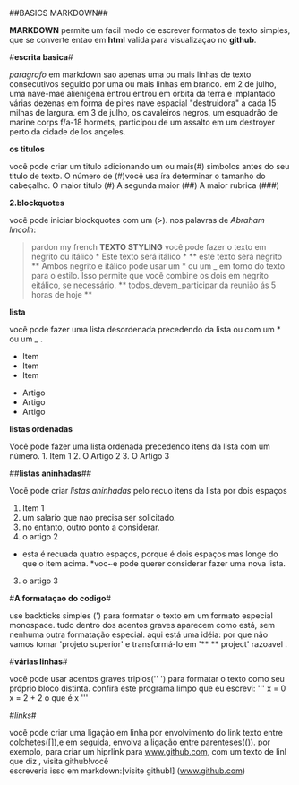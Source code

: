 ##BASICS MARKDOWN##

**MARKDOWN** permite um facil modo de escrever formatos de texto simples, que se converte entao em  **html**
valida para visualizaçao no **github**.
 
 #**escrita basica**# 
 
 
 *paragrafo*
 em markdown sao apenas uma ou mais linhas de texto consecutivos seguido por uma ou mais linhas em branco.
 em 2 de julho, uma nave-mae alienigena entrou entrou em órbita da terra e implantado várias dezenas em forma de pires 
 nave espacial "destruidora" a cada 15 milhas de largura.
 em 3 de julho, os cavaleiros negros, um esquadrâo de marine corps f/a-18 hormets, participou de um assalto em um
 destroyer perto da cidade de los angeles.
 
 
 **os titulos**
 
 
você pode criar um titulo adicionando um ou mais(#) simbolos antes do seu titulo de texto. O número de
(#)você usa íra determinar o tamanho do cabeçalho.
 O maior titulo     (#)
 A segunda maior    (##)
 A maior rubrica    (###)

**2.blockquotes**


você pode iniciar blockquotes com um (>).
nos palavras de *Abraham lincoln*:
> pardon my french
**TEXTO STYLING**
você pode fazer o texto em negrito ou itálico 
     * Este texto será itálico *
    ** este texto será negrito **
Ambos negrito e itálico pode usar um * ou um _ em torno do texto para o estilo. Isso permite que você combine os dois em negrito eitálico, se necessário.
    ** todos_devem_participar da reunião ás 5 horas de hoje **
 
 **lista**
 
 
você pode fazer uma lista desordenada precedendo da lista ou com um * ou um _ .
  * Item
  * Item
  * Item
  - Artigo
  - Artigo
  - Artigo

**listas ordenadas**

Você pode fazer uma lista ordenada precedendo itens da lista com um número.
    1. Item 1
    2. O Artigo 2
    3. O Artigo 3
    
    
##**listas aninhadas**##

Você pode criar *listas aninhadas*  pelo recuo itens da lista por dois espaços 
1. Item 1
  1.  um salario que nao precisa ser solicitado.
  2. no entanto, outro ponto a considerar.
2. o artigo 2
  * esta é recuada quatro espaços, porque é dois espaços mas longe do que o item acima.
  *voc~e pode querer considerar fazer uma nova lista.
3. o artigo 3

#**A formataçao do codigo**#

use backticks simples (') para formatar o texto em um formato especial monospace. tudo dentro dos acentos graves aparecem  como está, sem nenhuma outra formatação especial.
aqui está uma idéia: por que não vamos tomar 'projeto superior' e transformá-lo em '** ** project' razoavel .

#**várias linhas**#


você pode usar acentos graves triplos('' ') para formatar o texto como seu próprio bloco distinta.
confira este programa limpo que eu escrevi:
''' 
x = 0
x = 2 + 2
o que é x
'''

#*links*#

você pode criar uma ligação em linha por envolvimento do link texto entre colchetes([]),e em seguida, envolva
a ligação entre parenteses(()).
por exemplo, para  criar um hiprlink para www.github.com, com um texto de linl que diz , visita github!você  
escreveria isso em markdown:[visite github!] (www.github.com)

  
 
